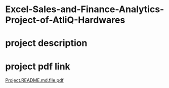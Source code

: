 # Excel-Sales-and-Finance-Analytics-Project-of-AtliQ-Hardwares
# project description
# project pdf link
[Project.README.md.file.pdf](https://github.com/user-attachments/files/19143003/Project.README.md.file.pdf)
